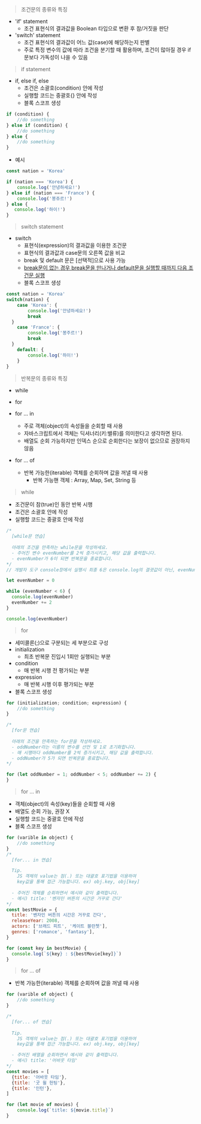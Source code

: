 > 조건문의 종류와 특징

- 'if' statement
  - 조건 표현식의 결과값을 Boolean 타입으로 변환 후 참/거짓을 판단
- 'switch' statement
  - 조건 표현식의 결과값이 어느 값(case)에 해당하는지 판별
  - 주로 특정 변수의 값에 따라 조건을 분기할 때 활용하며, 조건이 많아질 경우 if문보다 가독성이 나을 수 있음



> if statement

- if, else if, else
  - 조건은 소괄호(condition) 안에 작성
  - 실행할 코드는 중괄호{} 안에 작성
  - 블록 스코프 생성

```javascript
if (condition) {
	//do something
} else if (condition) {
	//do something
} else {
	//do something
}
```

- 예시

```javascript
const nation = 'Korea'

if (nation === 'Korea') {
    console.log('안녕하세요!')
} else if (nation === 'France') {
    console.log('봉쥬르!')
} else {
   console.log('하이!') 
}
```



> switch statement

- switch
  - 표현식(expression)의 결과값을 이용한 조건문
  - 표현식의 결과값과 case문의 오른쪽 값을 비교
  - break 및 default 문은 [선택적]으로 사용 가능
  - <u>break문이 없는 경우 break문을 만나거나 default문을 실행할 때까지 다음 조건문 실행</u>
  - 블록 스코프 생성

```javascript
const nation = 'Korea'
switch(nation) {
    case 'Korea': {
		console.log('안녕하세요!')
		break
  }
    case 'France': {
		console.log('봉주르!')
		break
  }
    default: {
        console.log('하이!')
    }
}
```



> 반복문의 종류와 특징

- while
- for
- for ... in
  - 주로 객체(object)의 속성들을 순회할 때 사용
  - 자바스크립트에서 객체는 딕셔너리(키:밸류)를 의미한다고 생각하면 된다.
  - 배열도 순회 가능하지만 인덱스 순으로 순회한다는 보장이 없으므로 권장하지 않음

- for ... of
  - 반복 가능한(iterable) 객체를 순회하며 값을 꺼낼 때 사용
    - 반복 가능핸 객체 : Array, Map, Set, String 등



>while

- 조건문이 참(true)인 동안 반복 시행
- 조건은 소괄호 안에 작성
- 실행할 코드는 중괄호 안에 작성

```javascript
/*
  [while문 연습]
  
  아래의 조건을 만족하는 while문을 작성하세요.
  - 주어진 변수 evenNumber를 2씩 증가시키고, 해당 값을 출력합니다.
  - evenNumber가 6이 되면 반복문을 종료합니다.
*/
// 개발자 도구 console창에서 실행시 최종 6은 console.log의 결괏값이 아닌, evenNumber에 담긴 값임

let evenNumber = 0

while (evenNumber < 6) {
  console.log(evenNumber)
  evenNumber += 2
}

console.log(evenNumber)
```



> for

- 세미콜론(;)으로 구분되는 세 부분으로 구성
- initialization
  - 최초 반복문 진입시 1회만 실행되는 부분
- condition
  - 매 반복 시행 전 평가되는 부분
- expression
  - 매 반복 시행 이후 평가되는 부분
- 블록 스코프 생성

```javascript
for (initialization; condition; expression) {
	//do something
}

/*
  [for문 연습]
  
  아래의 조건을 만족하는 for문을 작성하세요.
  - oddNumber라는 이름의 변수를 선언 및 1로 초기화합니다.
  - 매 시행마다 oddNumber를 2씩 증가시키고, 해당 값을 출력합니다.
  - oddNumber가 5가 되면 반복문을 종료합니다.
*/

for (let oddNumber = 1; oddNumber < 5; oddNumber += 2) {
}
```



> for ... in

- 객체(object)의 속성(key)들을 순회할 때 사용
- 배열도 순회 가능, 권장 X
- 실행할 코드는 중괄호 안에 작성
- 블록 스코프 생성

```javascript
for (varible in object) {
    //do something
}
/*
  [for... in 연습]

  Tip.
    JS 객체의 value는 점(.) 또는 대괄호 표기법을 이용하여 
    key값을 통해 접근 가능합니다. ex) obj.key, obj[key]
  
  - 주어진 객체를 순회하면서 예시와 같이 출력합니다.
  - 예시) title: '벤자민 버튼의 시간은 거꾸로 간다'
*/
const bestMovie = {
  title: '벤자민 버튼의 시간은 거꾸로 간다',
  releaseYear: 2008,
  actors: ['브래드 피트', '케이트 블란쳇'],
  genres: ['romance', 'fantasy'],
}

for (const key in bestMovie) {
  console.log(`${key} : ${bestMovie[key]}`)
}
```



> for ... of

- 반복 가능한(iterable) 객체를 순회하며 값을 꺼낼 때 사용

```javascript
for (varible of object) {
    //do something
}

/*
  [for... of 연습]
  
  Tip.
    JS 객체의 value는 점(.) 또는 대괄호 표기법을 이용하여
    key값을 통해 접근 가능합니다. ex) obj.key, obj[key]

  - 주어진 배열을 순회하면서 예시와 같이 출력합니다.
  - 예시) title: '어바웃 타임'
*/
const movies = [
  {title: '어바웃 타임'},
  {title: '굿 윌 헌팅'},
  {title: '인턴'},
]

for (let movie of movies) {
    console.log(`title: ${movie.title}`)
}
```

